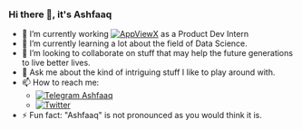 ### Hi there 👋, it's Ashfaaq

<!--
**iimashfaaq/iimashfaaq** is a ✨ _special_ ✨ repository because its `README.md` (this file) appears on your GitHub profile.

Here are some ideas to get you started:-->

- 🔭 I’m currently working [![AppViewX](https://img.shields.io/badge/at-AppViewX-Orange)](https://www.appviewx.com/) as a Product Dev Intern
- 🌱 I’m currently learning a lot about the field of Data Science.
- 👯 I’m looking to collaborate on stuff that may help the future generations to live better lives.
- 💬 Ask me about the kind of intriguing stuff I like to play around with.
- 📫 How to reach me: 
  - [![Telegram Ashfaaq](https://img.shields.io/badge/chat-Talagram-blue)](https://t.me/iim_ashfaaq/)
  - [![Twitter](https://img.shields.io/twitter/url/https/twitter.com/iimashfaaq.svg?style=social&label=Follow%20%40iimashfaaq)](https://twitter.com/iimashfaaq)
- ⚡ Fun fact: "Ashfaaq" is not pronounced as you would think it is.
